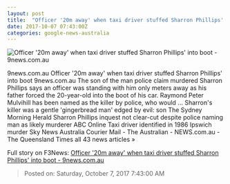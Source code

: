 ```yaml
---
layout: post
title:  "Officer '20m away' when taxi driver stuffed Sharron Phillips' into boot - 9news.com.au"
date: 2017-10-07 07:43:00Z
categories: google-news-australia
---
```


![Officer '20m away' when taxi driver stuffed Sharron Phillips' into boot - 9news.com.au](http://prod.static9.net.au/_/media/2017/10/07/18/42/pjimage-(14).jpg)

9news.com.au Officer '20m away' when taxi driver stuffed Sharron Phillips' into boot 9news.com.au The son of the man police claim murdered Sharron Phillips says an officer was standing with him only meters away as his father forced the 20-year-old into the boot of his car. Raymond Peter Mulvihill has been named as the killer by police, who would ... Sharron's killer was a gentle 'gingerbread man' edged by evil: son The Sydney Morning Herald Sharron Phillips inquest not clear-cut despite police naming man as likely murderer ABC Online Taxi driver identified in 1986 Ipswich murder Sky News Australia Courier Mail - The Australian - NEWS.com.au - The Queensland Times all 43 news articles »


Full story on F3News: [Officer '20m away' when taxi driver stuffed Sharron Phillips' into boot - 9news.com.au](http://www.f3nws.com/n/xfPanH)

> Posted on: Saturday, October 7, 2017 7:43:00 AM
